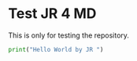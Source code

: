 # Test JR 4 MD

This is only for testing the repository.

```python
print("Hello World by JR ")
```
